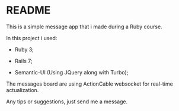 # README

This is a simple message app that i made during a Ruby course.

In this project i used:

* Ruby 3;

* Rails 7;

* Semantic-UI (Using JQuery along with Turbo);

The messages board are using ActionCable websocket for real-time actualization.

Any tips or suggestions, just send me a message.
